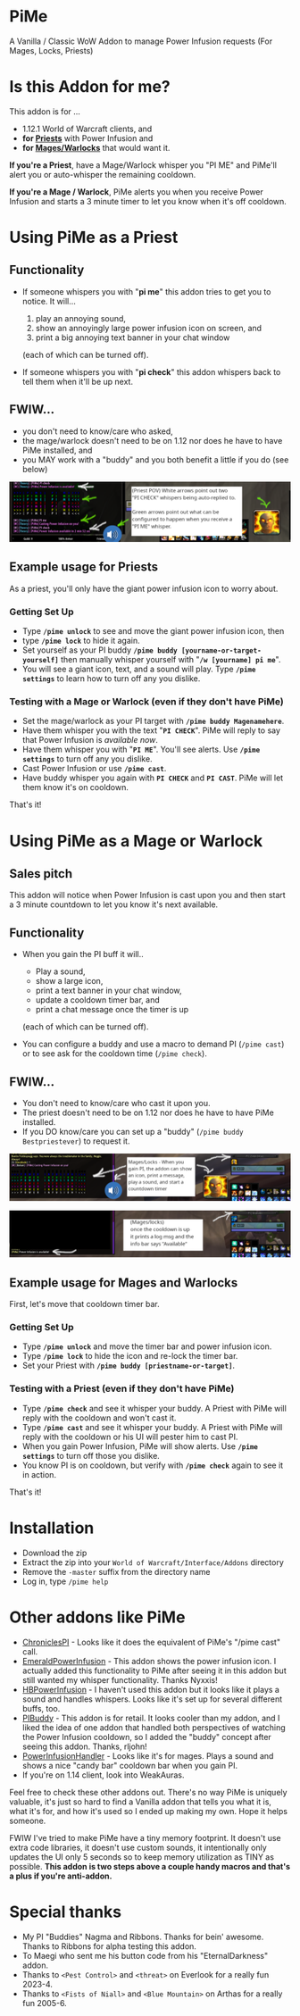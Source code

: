 # PiMe

A Vanilla / Classic WoW Addon to manage Power Infusion requests (For Mages, Locks, Priests)

# Is this Addon for me?

This addon is for ...
* 1.12.1 World of Warcraft clients, and
* **for [Priests](#Using-PiMe-as-a-Priest)** with Power Infusion and
* **for [Mages/Warlocks](#Using-PiMe-as-a-Mage-or-Warlock)** that would want it.

**If you're a Priest**, have a Mage/Warlock whisper you "PI ME" and PiMe'll alert you or auto-whisper the remaining cooldown.

**If you're a Mage / Warlock**, PiMe alerts you when you receive Power Infusion and starts a 3 minute timer to let you know when it's off cooldown.

# Using PiMe as a Priest

## Functionality

* If someone whispers you with "**pi me**" this addon tries to get you to notice. It will...

    1) play an annoying sound,
    2) show an annoyingly large power infusion icon on screen, and
    3) print a big annoying text banner in your chat window

    (each of which can be turned off).

* If someone whispers you with "**pi check**" this addon whispers back to tell them when it'll be up next.

## FWIW...

* you don't need to know/care who asked,
* the mage/warlock doesn't need to be on 1.12 nor does he have to have PiMe installed, and
* you MAY work with a "buddy" and you both benefit a little if you do (see below)

![Priest view](/images/PiMe_Priests.png?raw=true)

## Example usage for Priests

As a priest, you'll only have the giant power infusion icon to worry about. 

### Getting Set Up

* Type **`/pime unlock`** to see and move the giant power infusion icon, then
* type **`/pime lock`** to hide it again.
* Set yourself as your PI buddy **`/pime buddy [yourname-or-target-yourself]`** then manually whisper yourself with "**`/w [yourname] pi me`**".
* You will see a giant icon, text, and a sound will play. Type **`/pime settings`** to learn how to turn off any you dislike.

### Testing with a Mage or Warlock (even if they don't have PiMe)

* Set the mage/warlock as your PI target with **`/pime buddy Magenamehere`**.
* Have them whisper you with the text "**`PI CHECK`**". 
        PiMe will reply to say that Power Infusion is *available now*.
* Have them whisper you with "**`PI ME`**".
        You'll see alerts. 
        Use **`/pime settings`** to turn off any you dislike.
* Cast Power Infusion or use **`/pime cast`**.
* Have buddy whisper you again with **`PI CHECK`** and **`PI CAST`**.
        PiMe will let them know it's on cooldown.

That's it!

# Using PiMe as a Mage or Warlock

## Sales pitch

This addon will notice when Power Infusion is cast upon you and then start a 3 minute countdown to let you know it's next available.

## Functionality

* When you gain the PI buff it will..

    * Play a sound,
    * show a large icon,
    * print a text banner in your chat window,
    * update a cooldown timer bar, and
    * print a chat message once the timer is up
    
    (each of which can be turned off).

* You can configure a buddy and use a macro to demand PI (`/pime cast`) or to see ask for the cooldown time (`/pime check`).

## FWIW...

* You don't need to know/care who cast it upon you.
* The priest doesn't need to be on 1.12 nor does he have to have PiMe installed.
* If you DO know/care you can set up a "buddy" (`/pime buddy Bestpriestever`) to request it.

![Mage view On Cast](/images/PiMe_Mages_OnCast.png?raw=true)

![Mage view After Cooldown](/images/PiMe_Mages_AfterCooldown.png?raw=true)

## Example usage for Mages and Warlocks

First, let's move that cooldown timer bar. 

### Getting Set Up

* Type **`/pime unlock`** and move the timer bar and power infusion icon.
* Type **`/pime lock`** to hide the icon and re-lock the timer bar.
* Set your Priest with **`/pime buddy [priestname-or-target]`**.

### Testing with a Priest (even if they don't have PiMe)

* Type **`/pime check`** and see it whisper your buddy.
         A Priest with PiMe will reply with the cooldown and won't cast it.
* Type **`/pime cast`** and see it whisper your buddy.
        A Priest with PiMe will reply with the cooldown or his UI will pester him to cast PI.
* When you gain Power Infusion, PiMe will show alerts. Use **`/pime settings`** to turn off those you dislike.
* You know PI is on cooldown, but verify with **`/pime check`** again to see it in action.

That's it!

# Installation

* Download the zip
* Extract the zip into your `World of Warcraft/Interface/Addons` directory
* Remove the `-master` suffix from the directory name
* Log in, type `/pime help`

# Other addons like PiMe
* [ChroniclesPI](https://github.com/EinBaum/ChroniclesPI) - Looks like it does the equivalent of PiMe's "/pime cast" call.
* [EmeraldPowerInfusion](https://github.com/NyxxisTW/EmeraldPowerInfusion/) - This addon shows the power infusion icon. I actually added this functionality to PiMe after seeing it in this addon but still wanted my whisper functionality. Thanks Nyxxis!
* [HBPowerInfusion](https://github.com/hitbutton/HBPowerInfusion) - I haven't used this addon but it looks like it plays a sound and handles whispers. Looks like it's set up for several different buffs, too.
* [PIBuddy](https://github.com/rljohn/pibuddy) - This addon is for retail. It looks cooler than my addon, and I liked the idea of one addon that handled both perspectives of watching the Power Infusion cooldown, so I added the "buddy" concept after seeing this addon. Thanks, rljohn!
* [PowerInfusionHandler](https://github.com/kevmodrome/PowerInfusionHandler) - Looks like it's for mages. Plays a sound and shows a nice "candy bar" cooldown bar when you gain PI.
* If you're on 1.14 client, look into WeakAuras.

Feel free to check these other addons out. There's no way PiMe is uniquely valuable, it's just so hard to find a Vanilla addon that tells you what it is, what it's for, and how it's used so I ended up making my own. Hope it helps someone.

FWIW I've tried to make PiMe have a tiny memory footprint. It doesn't use extra code libraries, it doesn't use custom sounds, it intentionally only updates the UI only 5 seconds so to keep memory utilization as TINY as possible. **This addon is two steps above a couple handy macros and that's a plus if you're anti-addon.**

# Special thanks

* My PI "Buddies" Nagma and Ribbons. Thanks for bein' awesome. Thanks to Ribbons for alpha testing this addon.
* To Maegi who sent me his button code from his "EternalDarkness" addon.
* Thanks to `<Pest Control>` and `<threat>` on Everlook for a really fun 2023-4.
* Thanks to `<Fists of Niall>` and `<Blue Mountain>` on Arthas for a really fun 2005-6.

